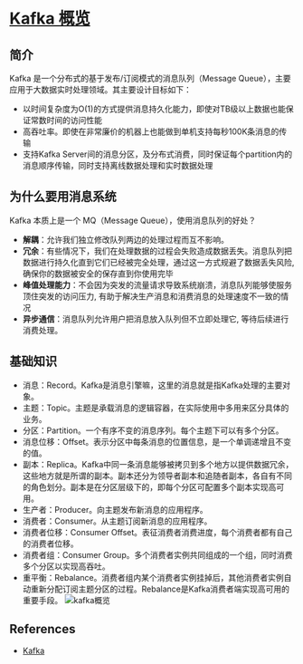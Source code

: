 # [Kafka 概览](https://github.com/Winniekun/article/issues/10)

## 简介
 Kafka 是一个分布式的基于发布/订阅模式的消息队列（Message Queue），主要应用于大数据实时处理领域。其主要设计目标如下：
- 以时间复杂度为O(1)的方式提供消息持久化能力，即使对TB级以上数据也能保证常数时间的访问性能
- 高吞吐率。即使在非常廉价的机器上也能做到单机支持每秒100K条消息的传输
- 支持Kafka Server间的消息分区，及分布式消费，同时保证每个partition内的消息顺序传输，同时支持离线数据处理和实时数据处理

## 为什么要用消息系统
Kafka 本质上是一个 MQ（Message Queue），使用消息队列的好处？
- **解耦**：允许我们独立修改队列两边的处理过程而互不影响。
- **冗余**：有些情况下，我们在处理数据的过程会失败造成数据丢失。消息队列把数据进行持久化直到它们已经被完全处理，通过这一方式规避了数据丢失风险, 确保你的数据被安全的保存直到你使用完毕
- **峰值处理能力**：不会因为突发的流量请求导致系统崩溃，消息队列能够使服务顶住突发的访问压力, 有助于解决生产消息和消费消息的处理速度不一致的情况
- **异步通信**：消息队列允许用户把消息放入队列但不立即处理它, 等待后续进行消费处理。

## 基础知识
- 消息：Record。Kafka是消息引擎嘛，这里的消息就是指Kafka处理的主要对象。
- 主题：Topic。主题是承载消息的逻辑容器，在实际使用中多用来区分具体的业务。
- 分区：Partition。一个有序不变的消息序列。每个主题下可以有多个分区。
- 消息位移：Offset。表示分区中每条消息的位置信息，是一个单调递增且不变的值。
- 副本：Replica。Kafka中同一条消息能够被拷贝到多个地方以提供数据冗余，这些地方就是所谓的副本。副本还分为领导者副本和追随者副本，各自有不同的角色划分。副本是在分区层级下的，即每个分区可配置多个副本实现高可用。
- 生产者：Producer。向主题发布新消息的应用程序。
- 消费者：Consumer。从主题订阅新消息的应用程序。
- 消费者位移：Consumer Offset。表征消费者消费进度，每个消费者都有自己的消费者位移。
- 消费者组：Consumer Group。多个消费者实例共同组成的一个组，同时消费多个分区以实现高吞吐。
- 重平衡：Rebalance。消费者组内某个消费者实例挂掉后，其他消费者实例自动重新分配订阅主题分区的过程。Rebalance是Kafka消费者端实现高可用的重要手段。
![kafka概览](https://raw.githubusercontent.com/Winniekun/cloudImg/master/58c35d3ab0921bf0476e3ba14069d291.jpeg)

## References
- [Kafka](https://zh.wikipedia.org/zh-hans/Kafka#:~:text=Kafka%E6%98%AF%E7%94%B1Apache%E8%BD%AF%E4%BB%B6,%E5%BC%8F%E6%95%B0%E6%8D%AE%E9%9D%9E%E5%B8%B8%E6%9C%89%E4%BB%B7%E5%80%BC%E3%80%82)